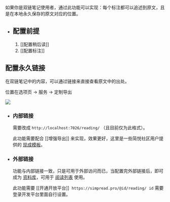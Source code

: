 如果你是双链笔记使用者，通过此功能可以实现：每个标注都可以追述到原文，且是在本地永久保存的原文对应的位置。

- ## 配置前提
  
  1. [[配置稍后读]] 
  2. [[配置标注]]
## 配置永久链接


在双链笔记中的内容，可以通过链接来直接查看原文中的出处。


位置在选项页 → 服务 → 定制导出


![](https://user-images.githubusercontent.com/81074/145700260-c4c8bf82-95ed-4668-a8ad-366129df82c6.png#crop=0&crop=0&crop=1&crop=1&id=QLdpV&originHeight=928&originWidth=1881&originalType=binary&ratio=1&rotation=0&showTitle=false&status=done&style=none&title=)
- ### 内部链接
  
  
  需要改成 `http://localhost:7026/reading/` （且目前仅为此格式）。
  
  
  此功能需要配合 [[增强导出]] 来实现，效果更好，这里是一些简悦社区用户提供的 [现成模板](https://github.com/Kenshin/simpread/discussions/2153)。
- ### 外部链接
  
  
  功能与内部链接一致，只是可用于外部访问而已，当配置完外部链接后，即可成为 [资料库](https://github.com/Kenshin/simpread/discussions/2956)，可用于 [阅读列表](https://github.com/Kenshin/simpread/discussions/2954) 使用。
  
  
  此功能需要 [[开通开放平台]]  `https://simpread.pro/@id/reading/`  `id` 需要登录开发平台里面自行设置。
  ​